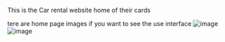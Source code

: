This is the Car rental website home of their cards 

tere are home page images if you want to see the use interface
![image](https://github.com/Masoom4874/CarRental/assets/123645143/f028822a-0f06-4677-a553-3ac21bfa6133)
![image](https://github.com/Masoom4874/CarRental/assets/123645143/d18a0971-b82c-4cdf-84e0-ab28c298cd11)

